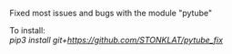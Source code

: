 Fixed most issues and bugs with the module "pytube"

To install:<br>
*pip3 install git+https://github.com/STONKLAT/pytube_fix*
